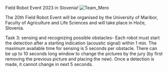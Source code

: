 Field Robot Event 2023 in Slovenia! 
![Team_Mero](https://github.com/gupsha3g/Object_classification/assets/154444785/b69a80b0-453a-453f-adc7-8e73d1661f33)

The 20th Field Robot Event will be organised by the University of Maribor, Faculty of Agriculture and Life Sciences and will take place in Hoče, Slovenia.

Task 3: sensing and recognizing possible obstacles-
Each robot must start the detection after a starting indication (acoustic signal) within 1 min. The maximum available time for sensing is 5 seconds per obstacle. There can be up to 10 seconds long window to change the pictures by the jury (by first removing the previous picture and placing the new). Once a detection is made, it cannot change in next 5 seconds.
